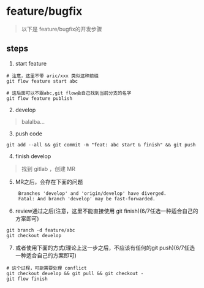 # feature/bugfix
> 以下是 feature/bugfix的开发步骤

## steps
1. start feature
  ```shell
  # 注意，这里不带 aric/xxx 类似这种前缀
  git flow feature start abc

  # 这后面可以不跟abc,git flow会自己找到当前分支的名字
  git flow feature publish
  ```

2. develop
  > balalba...

3. push code
  ```shell
  git add --all && git commit -m "feat: abc start & finish" && git push
  ```

4. finish develop
  > 找到 gitlab ，创建 MR

5. MR之后，会存在下面的问题
   ~~~
    Branches 'develop' and 'origin/develop' have diverged.
    Fatal: And branch 'develop' may be fast-forwarded.
   ~~~

6. review通过之后(注意，这里不能直接使用 git finish)(6/7任选一种适合自己的方案即可)
  ```shell
  git branch -d feature/abc
  git checkout develop
  ```

7. 或者使用下面的方式(理论上这一步之后，不应该有任何的git push)(6/7任选一种适合自己的方案即可)
  ```shell
  # 这个过程，可能需要处理 conflict
  git checkout develop && git pull && git checkout -
  git flow finish
  ```
